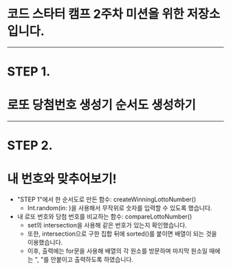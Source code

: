 # 코드 스타터 캠프 2주차 미션을 위한 저장소입니다.
---
# STEP 1.
# 로또 당첨번호 생성기 순서도 생성하기

---
# STEP 2.
# 내 번호와 맞추어보기!
- "STEP 1"에서 한 순서도로 만든 함수: createWinningLottoNumber()
    + Int.random(in: )을 사용해서 무작위로 숫자를 입력할 수 있도록 했습니다.
- 내 로또 번호와 당첨 번호를 비교하는 함수: compareLottoNumber()
    + set의 intersection을 사용해 같은 번호가 있는지 확인했습니다.
    + 또한, intersection으로 구한 집합 뒤에 sorted()를 붙이면 배열이 되는 것을 이용했습니다.
    + 이후, 출력에는 for문을 사용해 배열의 각 원소를 방문하며 마지막 원소일 때에는 ", "를 안붙이고 출력하도록 하였습니다. 
